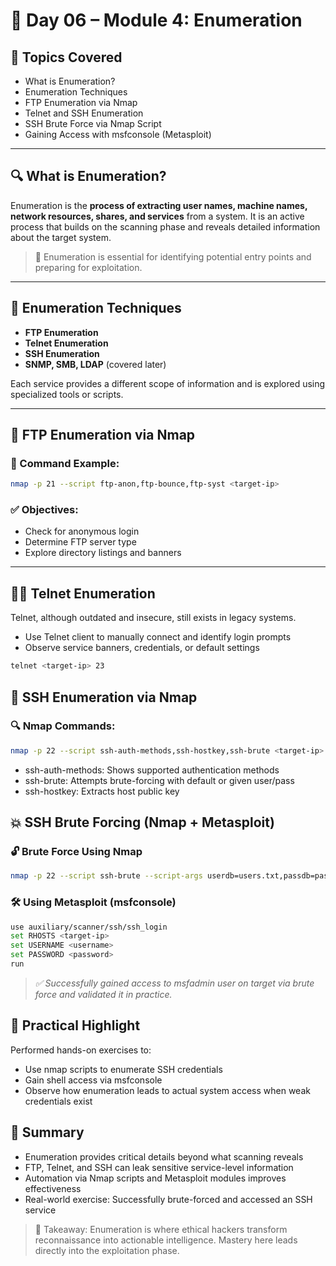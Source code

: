 # 📅 Day 06 – Module 4: Enumeration

## 📘 Topics Covered
- What is Enumeration?
- Enumeration Techniques
- FTP Enumeration via Nmap
- Telnet and SSH Enumeration
- SSH Brute Force via Nmap Script
- Gaining Access with msfconsole (Metasploit)

---

## 🔍 What is Enumeration?

Enumeration is the **process of extracting user names, machine names, network resources, shares, and services** from a system. It is an active process that builds on the scanning phase and reveals detailed information about the target system.

> 🎯 Enumeration is essential for identifying potential entry points and preparing for exploitation.

---

## 🧰 Enumeration Techniques

- **FTP Enumeration**
- **Telnet Enumeration**
- **SSH Enumeration**
- **SNMP, SMB, LDAP** (covered later)

Each service provides a different scope of information and is explored using specialized tools or scripts.

---

## 📂 FTP Enumeration via Nmap

### 🔧 Command Example:

```bash
nmap -p 21 --script ftp-anon,ftp-bounce,ftp-syst <target-ip>
```

### ✅ Objectives:

- Check for anonymous login
- Determine FTP server type
- Explore directory listings and banners 

--- 


## 🧑‍💻 Telnet Enumeration

Telnet, although outdated and insecure, still exists in legacy systems.

- Use Telnet client to manually connect and identify login prompts
- Observe service banners, credentials, or default settings

```bash
telnet <target-ip> 23
```

## 🔐 SSH Enumeration via Nmap

### 🔍 Nmap Commands:

```bash
nmap -p 22 --script ssh-auth-methods,ssh-hostkey,ssh-brute <target-ip>
```
- ssh-auth-methods: Shows supported authentication methods
- ssh-brute: Attempts brute-forcing with default or given user/pass
- ssh-hostkey: Extracts host public key

## 💥 SSH Brute Forcing (Nmap + Metasploit)
### 🔓 Brute Force Using Nmap

```bash
nmap -p 22 --script ssh-brute --script-args userdb=users.txt,passdb=pass.txt <target-ip>
```

### 🛠️ Using Metasploit (msfconsole)

```bash
use auxiliary/scanner/ssh/ssh_login
set RHOSTS <target-ip>
set USERNAME <username>
set PASSWORD <password>
run
```

> *✅ Successfully gained access to msfadmin user on target via brute force and validated it in practice.*

## 🧪 Practical Highlight

Performed hands-on exercises to:

- Use nmap scripts to enumerate SSH credentials
- Gain shell access via msfconsole
- Observe how enumeration leads to actual system access when weak credentials exist

## 📌 Summary
- Enumeration provides critical details beyond what scanning reveals
- FTP, Telnet, and SSH can leak sensitive service-level information
- Automation via Nmap scripts and Metasploit modules improves effectiveness
- Real-world exercise: Successfully brute-forced and accessed an SSH service

> 🔐 Takeaway: Enumeration is where ethical hackers transform reconnaissance into actionable intelligence. Mastery here leads directly into the exploitation phase.
